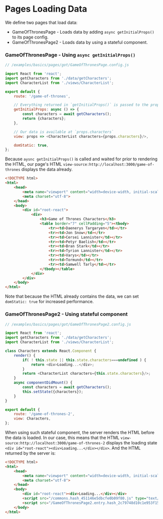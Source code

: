 <!---






    WARNING, READ THIS.
    This is a computed file. Do not edit.
    Edit `/examples/basics/pages/got/readme.template.md` instead.












    WARNING, READ THIS.
    This is a computed file. Do not edit.
    Edit `/examples/basics/pages/got/readme.template.md` instead.












    WARNING, READ THIS.
    This is a computed file. Do not edit.
    Edit `/examples/basics/pages/got/readme.template.md` instead.












    WARNING, READ THIS.
    This is a computed file. Do not edit.
    Edit `/examples/basics/pages/got/readme.template.md` instead.












    WARNING, READ THIS.
    This is a computed file. Do not edit.
    Edit `/examples/basics/pages/got/readme.template.md` instead.






-->
# Pages Loading Data

We define two pages that load data:
 - GameOfThronesPage - Loads data by adding `async getInitialProps()` to its page config.
 - GameOfThronesPage2 - Loads data by using a stateful component.




### GameOfThronesPage - Using `async getInitialProps()`

~~~js
// /examples/basics/pages/got/GameOfThronesPage.config.js

import React from 'react';
import getCharacters from './data/getCharacters';
import CharacterList from './views/CharacterList';

export default {
    route: '/game-of-thrones',

    // Everything returned in `getInitialProps()` is passed to the props of the view
    getInitialProps: async () => {
        const characters = await getCharacters();
        return {characters};
    },

    // Our data is available at `props.characters`
    view: props => <CharacterList characters={props.characters}/>,

    domStatic: true,
};
~~~

Because `aysnc getInitialProps()` is called and waited for prior to rendering the HTML, our page's HTML `view-source:http://localhost:3000/game-of-thrones` displays the data already.

~~~html
<!DOCTYPE html>
<html>
    <head>
        <meta name="viewport" content="width=device-width, initial-scale=1, maximum-scale=1">
        <meta charset="utf-8">
    </head>
    <body>
        <div id="root-react">
            <div>
                <h3>Game of Thrones Characters</h3>
                <table border="7" cellPadding="5"><tbody>
                    <tr><td>Daenerys Targaryen</td></tr>
                    <tr><td>Jon Snow</td></tr>
                    <tr><td>Cersei Lannister</td></tr>
                    <tr><td>Petyr Baelish</td></tr>
                    <tr><td>Bran Stark</td></tr>
                    <tr><td>Tyrion Lannister</td></tr>
                    <tr><td>Varys</td></tr>
                    <tr><td>Tormund</td></tr>
                    <tr><td>Samwell Tarly</td></tr>
                </tbody></table>
            </div>
        </div>
    </body>
</html>
~~~

Note that because the HTML already contains the data, we can set `domStatic: true` for increased performance.




### GameOfThronesPage2 - Using stateful component

~~~js
// /examples/basics/pages/got/GameOfThronesPage2.config.js

import React from 'react';
import getCharacters from './data/getCharacters';
import CharacterList from './views/CharacterList';

class Characters extends React.Component {
    render() {
        if( ! this.state || this.state.characters===undefined ) {
            return <div>Loading...</div>;
        }
        return <CharacterList characters={this.state.characters}/>;
    }
    async componentDidMount() {
        const characters = await getCharacters();
        this.setState({characters});
    }
}

export default {
    route: '/game-of-thrones-2',
    view: Characters,
};
~~~

When using such stateful component,
the server renders the HTML before the data is loaded.
In our case,
 this means that the HTML `view-source:http://localhost:3000/game-of-thrones-2`
displays the loading state `<div id="root-react"><div>Loading...</div></div>`.
And the HTML returned by the server is:

~~~html
<!DOCTYPE html>
<html>
    <head>
        <meta name="viewport" content="width=device-width, initial-scale=1, maximum-scale=1">
        <meta charset="utf-8">
    </head>
    <body>
        <div id="root-react"><div>Loading...</div></div>
        <script src="/commons.hash_451146e5dbcfe0b09f80.js" type="text/javascript"></script>
        <script src="/GameOfThronesPage2.entry.hash_2c79748d10c1e953f159.js" type="text/javascript"></script>
    </body>
</html>
~~~



<!---






    WARNING, READ THIS.
    This is a computed file. Do not edit.
    Edit `/examples/basics/pages/got/readme.template.md` instead.












    WARNING, READ THIS.
    This is a computed file. Do not edit.
    Edit `/examples/basics/pages/got/readme.template.md` instead.












    WARNING, READ THIS.
    This is a computed file. Do not edit.
    Edit `/examples/basics/pages/got/readme.template.md` instead.












    WARNING, READ THIS.
    This is a computed file. Do not edit.
    Edit `/examples/basics/pages/got/readme.template.md` instead.












    WARNING, READ THIS.
    This is a computed file. Do not edit.
    Edit `/examples/basics/pages/got/readme.template.md` instead.






-->
